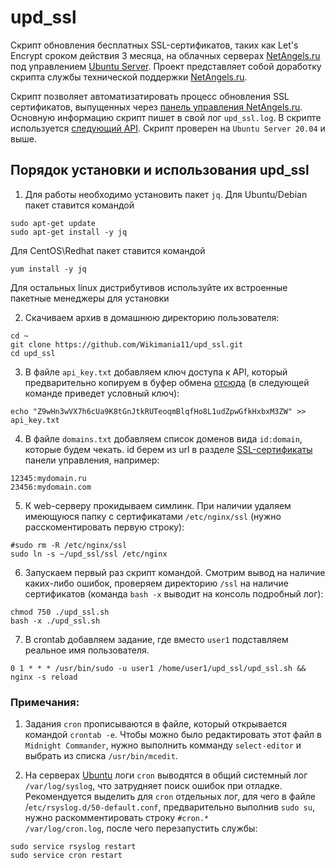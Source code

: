 # upd_ssl
Скрипт обновления бесплатных SSL-сертификатов, таких как Let's Encrypt сроком действия 3 месяца, на облачных серверах [NetAngels.ru](https://www.netangels.ru/) под управлением [Ubuntu Server](https://ubuntu.com/download/server). Проект представляет собой доработку скрипта службы технической поддержки [NetAngels.ru](https://www.netangels.ru/).

Скрипт позволяет автоматизатировать процесс обновления SSL сертификатов, выпущенных через [панель управления NetAngels.ru](https://panel.netangels.ru/). Основную информацию скрипт пишет в свой лог `upd_ssl.log`. В скрипте используется [следующий API](https://api.netangels.ru/gateway/modules/gateway_api.api.certificates/#ssl). Скрипт проверен на `Ubuntu Server 20.04` и выше.

## Порядок установки и использования upd_ssl

1. Для работы необходимо установить пакет `jq`.
Для Ubuntu/Debian пакет ставится командой  
```
sudo apt-get update 
sudo apt-get install -y jq
```
Для CentOS\Redhat пакет ставится командой 
``` 
yum install -y jq
```
Для остальных linux дистрибутивов используйте их встроенные пакетные менеджеры для установки

2. Скачиваем архив в домашнюю директорию пользователя:
```
cd ~
git clone https://github.com/Wikimania11/upd_ssl.git
cd upd_ssl
```

3. В файле `api_key.txt` добавляем ключ доступа к API, который предварительно копируем в буфер обмена [отсюда](https://panel.netangels.ru/account/api/) (в следующей команде приведет условный ключ):
```
echo "Z9wHn3wVX7h6cUa9K8tGnJtkRUTeoqmBlqfHo8L1udZpwGfkHxbxM3ZW" >> api_key.txt
```

4. В файле `domains.txt` добавляем список доменов вида `id:domain`, которые будем чекать. id берем из url в разделе [SSL-сертификаты](https://panel.netangels.ru/certificates/#/) панели управления, например:
```
12345:mydomain.ru
23456:mydomain.com
```


5. К web-серверу прокидываем симлинк. При наличии удаляем имеющуюся папку с сертификатами `/etc/nginx/ssl` (нужно расскоментировать первую строку):
```
#sudo rm -R /etc/nginx/ssl
sudo ln -s ~/upd_ssl/ssl /etc/nginx 
```

6. Запускаем первый раз скрипт командой. Смотрим вывод на наличие каких-либо ошибок, проверяем директорию `/ssl` на наличие сертификатов (команда `bash -x` выводит на консоль подробный лог):
```
chmod 750 ./upd_ssl.sh
bash -x ./upd_ssl.sh
```

7. В crontab добавляем задание, где вместо `user1` подставляем реальное имя пользователя.
```
0 1 * * * /usr/bin/sudo -u user1 /home/user1/upd_ssl/upd_ssl.sh && nginx -s reload
```
### Примечания:
1. Задания `cron` прописываются в файле, который открывается командой `crontab -e`. Чтобы можно было редактировать этот файл в `Midnight Commander`, нужно выполнить комманду `select-editor` и выбрать из списка `/usr/bin/mcedit`.

2. На серверах [Ubuntu](https://ubuntu.com/download/server) логи `cron` выводятся в общий системный лог `/var/log/syslog`, что затрудняет поиск ошибок при отладке. Рекомендуется выделить для `cron` отдельных лог, для чего в файле /`etc/rsyslog.d/50-default.conf`, предварительно выполнив `sudo su`, нужно раскомментировать строку `#cron.*         /var/log/cron.log`, после  чего перезапустить службы:
```
sudo service rsyslog restart
sudo service cron restart
```
